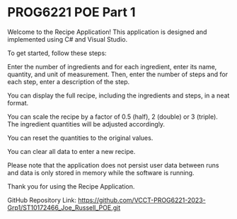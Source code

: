 # PROG6221 POE Part 1

Welcome to the Recipe Application! This application is designed and implemented using C# and Visual Studio. 

To get started, follow these steps:

Enter the number of ingredients and for each ingredient, enter its name, quantity, and unit of measurement. Then, enter the number of steps and for each step, enter a description of the step.

You can display the full recipe, including the ingredients and steps, in a neat format.

You can scale the recipe by a factor of 0.5 (half), 2 (double) or 3 (triple). The ingredient quantities will be adjusted accordingly.

You can reset the quantities to the original values.

You can clear all data to enter a new recipe.

Please note that the application does not persist user data between runs and data is only stored in memory while the software is running.

Thank you for using the Recipe Application.

GitHub Repository Link: https://github.com/VCCT-PROG6221-2023-Grp1/ST10172466_Joe_Russell_POE.git